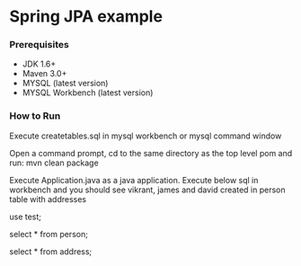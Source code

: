 # Spring JPA example

### Prerequisites

* JDK 1.6+
* Maven 3.0+
* MYSQL (latest version)
* MYSQL Workbench (latest version)

### How to Run
Execute createtables.sql in mysql workbench or mysql command window

Open a command prompt, cd to the same directory as the top level pom and run: mvn clean package

Execute Application.java as a java application.  Execute below sql in workbench and you should see vikrant, james and david created in person table with addresses

use test;

select * from person;

select * from address;


